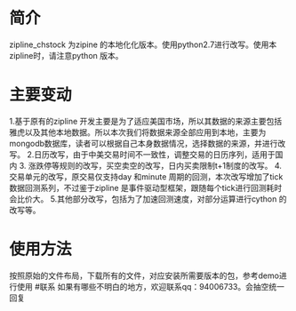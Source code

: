 # 简介
zipline_chstock 为zipine 的本地化化版本。使用python2.7进行改写。使用本zipline时，请注意python 版本。
# 主要变动
1.基于原有的zipline 开发主要是为了适应美国市场，所以其数据的来源主要包括雅虎以及其他本地数据。所以本次我们将数据来源全部应用到本地，主要为mongodb数据库，读者可以根据自己本身数据情况，选择数据的来源，并进行改写。
2.日历改写，由于中美交易时间不一致性，调整交易的日历序列，适用于国内
3. 涨跌停等规则的改写，买空卖空的改写，日内买卖限制t+1制度的改写。
4.交易单元的改写，原交易仅支持day 和minute 周期的回测，本次改写增加了tick 数据回测系列，不过鉴于zipline 是事件驱动型框架，跟随每个tick进行回测耗时会比价大。
5.其他部分改写，包括为了加速回测速度，对部分运算进行cython 的改写等。
# 使用方法
按照原始的文件布局，下载所有的文件，对应安装所需要版本的包，参考demo进行使用
#联系
如果有哪些不明白的地方，欢迎联系qq：94006733。会抽空统一回复
